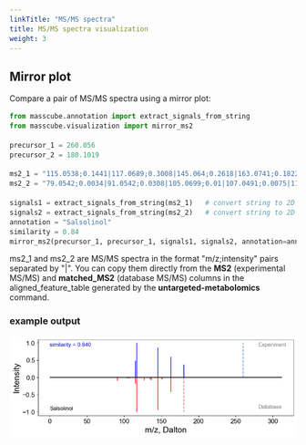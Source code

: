 ```yaml
---
linkTitle: "MS/MS spectra"
title: MS/MS spectra visualization
weight: 3
---
```


## Mirror plot

Compare a pair of MS/MS spectra using a mirror plot:

```python
from masscube.annotation import extract_signals_from_string
from masscube.visualization import mirror_ms2

precursor_1 = 260.056
precursor_2 = 180.1019

ms2_1 = "115.0538;0.1441|117.0689;0.3008|145.064;0.2618|163.0741;0.1822|180.1004;0.1111"
ms2_2 = "79.0542;0.0034|91.0542;0.0308|105.0699;0.01|107.0491;0.0075|115.0542;0.0599|117.0699;0.3268|119.0491;0.0066|123.0441;0.0046|127.0542;0.0267|133.0648;0.0052|135.0661;0.0213|137.0597;0.0277|145.0648;0.3076|148.0519;0.0035|151.0754;0.021|163.0754;0.1376"

signals1 = extract_signals_from_string(ms2_1)   # convert string to 2D numpy array
signals2 = extract_signals_from_string(ms2_2)   # convert string to 2D numpy array
annotation = "Salsolinol"
similarity = 0.84
mirror_ms2(precursor_1, precursor_1, signals1, signals2, annotation=annotation, score=similarity)
```

ms2_1 and ms2_2 are MS/MS spectra in the format "m/z;intensity" pairs separated by "|". You can copy them directly from the **MS2** (experimental MS/MS) and **matched_MS2** (database MS/MS) columns in the aligned_feature_table generated by the **untargeted-metabolomics** command.

### example output

![Mirror plot](plots/salsolinol_sulfate.png)
